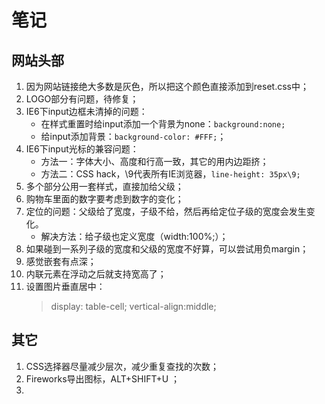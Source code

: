 # 笔记

## 网站头部
1. 因为网站链接绝大多数是灰色，所以把这个颜色直接添加到reset.css中；
2. LOGO部分有问题，待修复；
3. IE6下input边框未清掉的问题：
    - 在样式重置时给input添加一个背景为none：`background:none;`
    - 给input添加背景：`background-color: #FFF;`；
4. IE6下input光标的兼容问题：
    - 方法一：字体大小、高度和行高一致，其它的用内边距挤；
    - 方法二：CSS hack，\9代表所有IE浏览器，`line-height: 35px\9;`
5. 多个部分公用一套样式，直接加给父级；
6. 购物车里面的数字要考虑到数字的变化；
7. 定位的问题：父级给了宽度，子级不给，然后再给定位子级的宽度会发生变化。
    - 解决方法：给子级也定义宽度（width:100%;）；
8. 如果碰到一系列子级的宽度和父级的宽度不好算，可以尝试用负margin；
8. 感觉嵌套有点深；
9. 内联元素在浮动之后就支持宽高了；
10. 设置图片垂直居中：
    > display: table-cell;
    vertical-align:middle;

## 其它
1. CSS选择器尽量减少层次，减少重复查找的次数；
2. Fireworks导出图标，ALT+SHIFT+U ；
3.